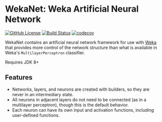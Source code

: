 # WekaNet: Weka Artificial Neural Network
[![GitHub License](https://img.shields.io/github/license/klane/wekanet.svg)](https://github.com/klane/wekanet/blob/master/LICENSE)
[![Build Status](https://travis-ci.com/klane/wekanet.svg?branch=master)](https://travis-ci.com/klane/wekanet)
[![codecov](https://codecov.io/gh/klane/wekanet/branch/master/graph/badge.svg)](https://codecov.io/gh/klane/wekanet)

WekaNet contains an artificial neural network framework for use with [Weka](http://www.cs.waikato.ac.nz/ml/weka/index.html) that provides more
control of the network structure than what is available in Weka's `MultilayerPerceptron` classifier.

Requires JDK 8+

## Features

- Networks, layers, and neurons are created with builders, so they are never in an intermediary state.
- All neurons in adjacent layers do not need to be connected (as in a multilayer perceptron), though this is the default behavior.
- Each neuron can have its own input and activation functions, including user-defined functions.
